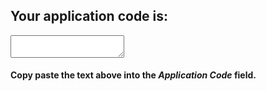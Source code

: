 ## Your application code is:
<textarea type="textarea" id="applicationCode"></textarea>

#### Copy paste the text above into the *Application Code* field.